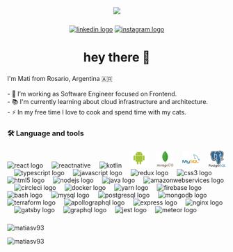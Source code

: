 <div align="center">
  <img height="270" src="https://media3.giphy.com/media/v1.Y2lkPTc5MGI3NjExMXRsM2FoMGFoN2M2dml5azNjdjVrbjdlc2JpcnhqNWZ4dXc4YmhpcSZlcD12MV9pbnRlcm5hbF9naWZfYnlfaWQmY3Q9Zw/L12ZXih8cd6YHZKLYi/giphy.gif"  />
</div>

###

<div align="center">
  <a target="_blank" href="https://www.linkedin.com/in/matias-vazquez" style="display: inline-block;"><img src="https://img.shields.io/static/v1?message=LinkedIn&logo=linkedin&label=&color=0077B5&logoColor=white&labelColor=&style=for-the-badge" height="25" alt="linkedin logo"  /></a>
  <a target="_blank" href="https://www.instagram.com/mativaz_" style="display: inline-block;"><img src="https://img.shields.io/static/v1?message=Instagram&logo=instagram&label=&color=&logoColor=white&labelColor=&style=for-the-badge" height="25" alt="instagram logo"  /></a>
</div>

###

<h1 align="center">hey there 👋</h1>

###

<p align="left">I'm Mati from Rosario, Argentina 🇦🇷<br><br>- 🔭 I’m working as Software Engineer focused on Frontend.<br>- 📚 I'm currently learning about cloud infrastructure and architecture.<br>- ⚡ In my free time I love to cook and spend time with my cats.</p>

###

<h3 align="left">🛠 Language and tools</h3>

###

<div align="left">
  <img src="https://cdn.jsdelivr.net/gh/devicons/devicon/icons/react/react-original.svg" height="40" alt="react logo"  />
  <img width="12" />
  <img src="https://pssolutions.me/wp-content/uploads/2023/01/React-Native-Logo.png" alt="reactnative" height="40"  />
  <img width="12" />
  <img src="https://www.vectorlogo.zone/logos/kotlinlang/kotlinlang-icon.svg" alt="kotlin" height="40" />
  <img width="12" />
  <img src="https://raw.githubusercontent.com/devicons/devicon/master/icons/android/android-original-wordmark.svg" alt="android" height="40" />
  <img width="12" />
  <img src="https://raw.githubusercontent.com/devicons/devicon/master/icons/mongodb/mongodb-original-wordmark.svg" alt="mongodb" height="40" />
  <img width="12" />
  <img src="https://raw.githubusercontent.com/devicons/devicon/master/icons/mysql/mysql-original-wordmark.svg" alt="mysql" height="40"  />
  <img width="12" />
  <img src="https://raw.githubusercontent.com/devicons/devicon/master/icons/postgresql/postgresql-original-wordmark.svg" alt="postgresql" height="40" />
  <img width="12" />
  <img src="https://cdn.jsdelivr.net/gh/devicons/devicon/icons/typescript/typescript-plain.svg" height="40" alt="typescript logo"  />
  <img width="12" />
  <img src="https://cdn.jsdelivr.net/gh/devicons/devicon/icons/javascript/javascript-plain.svg" height="40" alt="javascript logo"  />
  <img width="12" />
  <img src="https://cdn.jsdelivr.net/gh/devicons/devicon/icons/redux/redux-original.svg" height="40" alt="redux logo"  />
  <img width="12" />
  <img src="https://cdn.jsdelivr.net/gh/devicons/devicon/icons/css3/css3-plain.svg" height="40" alt="css3 logo"  />
  <img width="12" />
  <img src="https://cdn.jsdelivr.net/gh/devicons/devicon/icons/html5/html5-plain.svg" height="40" alt="html5 logo"  />
  <img width="12" />
  <img src="https://cdn.jsdelivr.net/gh/devicons/devicon/icons/nodejs/nodejs-original-wordmark.svg" height="40" alt="nodejs logo"  />
  <img width="12" />
  <img src="https://cdn.jsdelivr.net/gh/devicons/devicon/icons/java/java-plain.svg" height="40" alt="java logo"  />
  <img width="12" />
  <img src="https://cdn.jsdelivr.net/gh/devicons/devicon/icons/amazonwebservices/amazonwebservices-original-wordmark.svg" height="40" alt="amazonwebservices logo"  />
  <img width="12" />
  <img src="https://cdn.jsdelivr.net/gh/devicons/devicon/icons/circleci/circleci-plain.svg" height="40" alt="circleci logo"  />
  <img width="12" />
  <img src="https://cdn.jsdelivr.net/gh/devicons/devicon/icons/docker/docker-plain.svg" height="40" alt="docker logo"  />
  <img width="12" />
  <img src="https://cdn.jsdelivr.net/gh/devicons/devicon/icons/yarn/yarn-original.svg" height="40" alt="yarn logo"  />
  <img width="12" />
  <img src="https://cdn.jsdelivr.net/gh/devicons/devicon/icons/firebase/firebase-plain-wordmark.svg" height="40" alt="firebase logo"  />
  <img width="12" />
  <img src="https://cdn.jsdelivr.net/gh/devicons/devicon/icons/bash/bash-original.svg" height="40" alt="bash logo"  />
  <img width="12" />
  <img src="https://cdn.jsdelivr.net/gh/devicons/devicon/icons/mysql/mysql-plain-wordmark.svg" height="40" alt="mysql logo"  />
  <img width="12" />
  <img src="https://cdn.jsdelivr.net/gh/devicons/devicon/icons/postgresql/postgresql-plain-wordmark.svg" height="40" alt="postgresql logo"  />
  <img width="12" />
  <img src="https://cdn.jsdelivr.net/gh/devicons/devicon/icons/mongodb/mongodb-plain-wordmark.svg" height="40" alt="mongodb logo"  />
  <img width="12" />
  <img src="https://cdn.jsdelivr.net/gh/devicons/devicon/icons/terraform/terraform-original.svg" height="40" alt="terraform logo"  />
  <img width="12" />
  <img src="https://cdn.simpleicons.org/apollographql/311C87" height="40" alt="apollographql logo"  />
  <img width="12" />
  <img src="https://cdn.jsdelivr.net/gh/devicons/devicon/icons/express/express-original.svg" height="40" alt="express logo"  />
  <img width="12" />
  <img src="https://cdn.simpleicons.org/nginx/009639" height="40" alt="nginx logo"  />
  <img width="12" />
  <img src="https://cdn.simpleicons.org/gatsby/663399" height="40" alt="gatsby logo"  />
  <img width="12" />
  <img src="https://cdn.simpleicons.org/graphql/E10098" height="40" alt="graphql logo"  />
  <img width="12" />
  <img src="https://cdn.simpleicons.org/jest/C21325" height="40" alt="jest logo"  />
  <img width="12" />
  <img src="https://cdn.simpleicons.org/meteor/DE4F4F" height="40" alt="meteor logo"  />
</div>

###

<p><img align="center" src="https://github-readme-streak-stats.herokuapp.com/?user=matiasv93" alt="matiasv93" /></p>
<p><img src="https://github-readme-stats.vercel.app/api/top-langs?username=matiasv93&show_icons=true&locale=en&layout=compact" alt="matiasv93" /></p>
